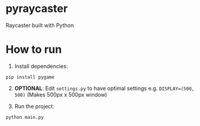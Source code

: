 # pyraycaster
Raycaster built with Python

# How to run

1. Install dependencies:

`pip install pygame`

2. __OPTIONAL__: Edit `settings.py` to have optimal settings e.g. `DISPLAY=(500, 500)` (Makes 500px x 500px window)

3. Run the project:

`python main.py`